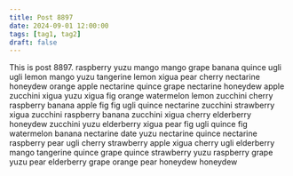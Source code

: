 ```yaml
---
title: Post 8897
date: 2024-09-01 12:00:00
tags: [tag1, tag2]
draft: false
---
```

This is post 8897.
raspberry
yuzu
mango
mango
grape
banana
quince
ugli
ugli
lemon
mango
yuzu
tangerine
lemon
xigua
pear
cherry
nectarine
honeydew
orange
apple
nectarine
quince
grape
nectarine
honeydew
apple
zucchini
xigua
yuzu
xigua
fig
orange
watermelon
lemon
zucchini
cherry
raspberry
banana
apple
fig
fig
ugli
quince
nectarine
zucchini
strawberry
xigua
zucchini
raspberry
banana
zucchini
xigua
cherry
elderberry
honeydew
zucchini
yuzu
elderberry
xigua
pear
fig
ugli
quince
fig
watermelon
banana
nectarine
date
yuzu
nectarine
quince
nectarine
raspberry
pear
ugli
cherry
strawberry
apple
xigua
cherry
ugli
elderberry
mango
tangerine
quince
grape
quince
strawberry
yuzu
raspberry
grape
yuzu
pear
elderberry
grape
orange
pear
honeydew
honeydew
